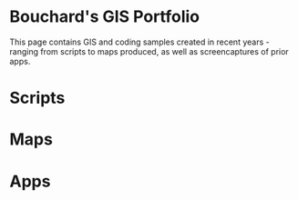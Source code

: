 # Bouchard's GIS Portfolio

This page contains GIS and coding samples created in recent years - ranging from scripts to maps produced, as well as screencaptures of prior apps. 

# Scripts


# Maps


# Apps


